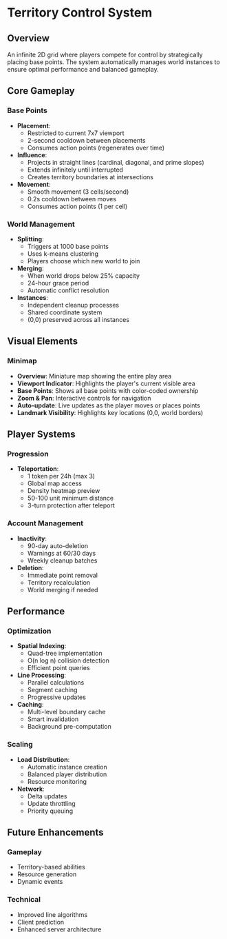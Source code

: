 # Territory Control System

## Overview
An infinite 2D grid where players compete for control by strategically placing base points. The system automatically manages world instances to ensure optimal performance and balanced gameplay.

## Core Gameplay

### Base Points
- **Placement**:
  - Restricted to current 7x7 viewport
  - 2-second cooldown between placements
  - Consumes action points (regenerates over time)
- **Influence**:
  - Projects in straight lines (cardinal, diagonal, and prime slopes)
  - Extends infinitely until interrupted
  - Creates territory boundaries at intersections
- **Movement**:
  - Smooth movement (3 cells/second)
  - 0.2s cooldown between moves
  - Consumes action points (1 per cell)

### World Management
- **Splitting**:
  - Triggers at 1000 base points
  - Uses k-means clustering
  - Players choose which new world to join
- **Merging**:
  - When world drops below 25% capacity
  - 24-hour grace period
  - Automatic conflict resolution
- **Instances**:
  - Independent cleanup processes
  - Shared coordinate system
  - (0,0) preserved across all instances

## Visual Elements

### Minimap
- **Overview**: Miniature map showing the entire play area
- **Viewport Indicator**: Highlights the player's current visible area
- **Base Points**: Shows all base points with color-coded ownership
- **Zoom & Pan**: Interactive controls for navigation
- **Auto-update**: Live updates as the player moves or places points
- **Landmark Visibility**: Highlights key locations (0,0, world borders)

## Player Systems

### Progression
- **Teleportation**:
  - 1 token per 24h (max 3)
  - Global map access
  - Density heatmap preview
  - 50-100 unit minimum distance
  - 3-turn protection after teleport

### Account Management
- **Inactivity**:
  - 90-day auto-deletion
  - Warnings at 60/30 days
  - Weekly cleanup batches
- **Deletion**:
  - Immediate point removal
  - Territory recalculation
  - World merging if needed

## Performance

### Optimization
- **Spatial Indexing**:
  - Quad-tree implementation
  - O(n log n) collision detection
  - Efficient point queries
- **Line Processing**:
  - Parallel calculations
  - Segment caching
  - Progressive updates
- **Caching**:
  - Multi-level boundary cache
  - Smart invalidation
  - Background pre-computation

### Scaling
- **Load Distribution**:
  - Automatic instance creation
  - Balanced player distribution
  - Resource monitoring
- **Network**:
  - Delta updates
  - Update throttling
  - Priority queuing

## Future Enhancements

### Gameplay
- Territory-based abilities
- Resource generation
- Dynamic events

### Technical
- Improved line algorithms
- Client prediction
- Enhanced server architecture
